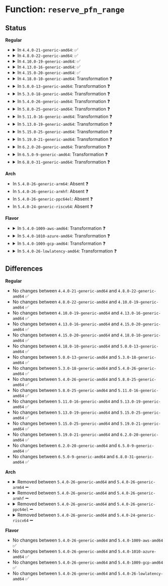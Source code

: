 # Function: <code>reserve_pfn_range</code>

## Status
<b>Regular</b>
<ul>
<li>
<details>
<summary>In <code>4.4.0-21-generic-amd64</code>: ✅</summary>

```c
int reserve_pfn_range(u64 paddr, long unsigned int size, pgprot_t * vma_prot, int strict_prot)
```

```json
{
  "name": "reserve_pfn_range",
  "collision_type": "Unique Static",
  "inline_type": "No",
  "funcs": [
    {
      "addr": 18446744071579305584,
      "name": "reserve_pfn_range",
      "external": false,
      "loc": "arch/x86/mm/pat.c:798",
      "file": "arch/x86/mm/pat.c",
      "inline": "seen, unknown",
      "caller_inline": [],
      "caller_func": [
        "arch/x86/mm/pat.c:track_pfn_copy",
        "arch/x86/mm/pat.c:track_pfn_remap"
      ]
    }
  ],
  "symbols": [
    {
      "addr": 18446744071579305584,
      "name": "reserve_pfn_range",
      "section": ".text",
      "bind": "STB_LOCAL",
      "size": 634
    }
  ]
}
```
</details>
</li>
<li>
<details>
<summary>In <code>4.8.0-22-generic-amd64</code>: ✅</summary>

```c
int reserve_pfn_range(u64 paddr, long unsigned int size, pgprot_t * vma_prot, int strict_prot)
```

```json
{
  "name": "reserve_pfn_range",
  "collision_type": "Unique Static",
  "inline_type": "No",
  "funcs": [
    {
      "addr": 18446744071579304960,
      "name": "reserve_pfn_range",
      "external": false,
      "loc": "arch/x86/mm/pat.c:820",
      "file": "arch/x86/mm/pat.c",
      "inline": "seen, unknown",
      "caller_inline": [],
      "caller_func": [
        "arch/x86/mm/pat.c:track_pfn_remap",
        "arch/x86/mm/pat.c:track_pfn_remap",
        "arch/x86/mm/pat.c:track_pfn_copy"
      ]
    }
  ],
  "symbols": [
    {
      "addr": 18446744071579304960,
      "name": "reserve_pfn_range",
      "section": ".text",
      "bind": "STB_LOCAL",
      "size": 621
    }
  ]
}
```
</details>
</li>
<li>
<details>
<summary>In <code>4.10.0-19-generic-amd64</code>: ✅</summary>

```c
int reserve_pfn_range(u64 paddr, long unsigned int size, pgprot_t * vma_prot, int strict_prot)
```

```json
{
  "name": "reserve_pfn_range",
  "collision_type": "Unique Static",
  "inline_type": "No",
  "funcs": [
    {
      "addr": 18446744071579320464,
      "name": "reserve_pfn_range",
      "external": false,
      "loc": "arch/x86/mm/pat.c:834",
      "file": "arch/x86/mm/pat.c",
      "inline": "seen, unknown",
      "caller_inline": [],
      "caller_func": [
        "arch/x86/mm/pat.c:track_pfn_remap",
        "arch/x86/mm/pat.c:track_pfn_remap",
        "arch/x86/mm/pat.c:track_pfn_copy"
      ]
    }
  ],
  "symbols": [
    {
      "addr": 18446744071579320464,
      "name": "reserve_pfn_range",
      "section": ".text",
      "bind": "STB_LOCAL",
      "size": 621
    }
  ]
}
```
</details>
</li>
<li>
<details>
<summary>In <code>4.13.0-16-generic-amd64</code>: ✅</summary>

```c
int reserve_pfn_range(u64 paddr, long unsigned int size, pgprot_t * vma_prot, int strict_prot)
```

```json
{
  "name": "reserve_pfn_range",
  "collision_type": "Unique Static",
  "inline_type": "No",
  "funcs": [
    {
      "addr": 18446744071579317776,
      "name": "reserve_pfn_range",
      "external": false,
      "loc": "arch/x86/mm/pat.c:831",
      "file": "arch/x86/mm/pat.c",
      "inline": "seen, unknown",
      "caller_inline": [],
      "caller_func": [
        "arch/x86/mm/pat.c:track_pfn_remap",
        "arch/x86/mm/pat.c:track_pfn_remap",
        "arch/x86/mm/pat.c:track_pfn_copy"
      ]
    }
  ],
  "symbols": [
    {
      "addr": 18446744071579317776,
      "name": "reserve_pfn_range",
      "section": ".text",
      "bind": "STB_LOCAL",
      "size": 616
    }
  ]
}
```
</details>
</li>
<li>
<details>
<summary>In <code>4.15.0-20-generic-amd64</code>: ✅</summary>

```c
int reserve_pfn_range(u64 paddr, long unsigned int size, pgprot_t * vma_prot, int strict_prot)
```

```json
{
  "name": "reserve_pfn_range",
  "collision_type": "Unique Static",
  "inline_type": "No",
  "funcs": [
    {
      "addr": 18446744071579340752,
      "name": "reserve_pfn_range",
      "external": false,
      "loc": "arch/x86/mm/pat.c:853",
      "file": "arch/x86/mm/pat.c",
      "inline": "seen, unknown",
      "caller_inline": [],
      "caller_func": [
        "arch/x86/mm/pat.c:track_pfn_remap",
        "arch/x86/mm/pat.c:track_pfn_remap",
        "arch/x86/mm/pat.c:track_pfn_copy"
      ]
    }
  ],
  "symbols": [
    {
      "addr": 18446744071579340752,
      "name": "reserve_pfn_range",
      "section": ".text",
      "bind": "STB_LOCAL",
      "size": 622
    }
  ]
}
```
</details>
</li>
<li>
<details>
<summary>In <code>4.18.0-10-generic-amd64</code>: Transformation ❓</summary>

```c
int reserve_pfn_range(u64 paddr, long unsigned int size, pgprot_t * vma_prot, int strict_prot)
```

```json
{
  "name": "reserve_pfn_range",
  "collision_type": "Unique Static",
  "inline_type": "No",
  "funcs": [
    {
      "addr": 0,
      "name": "reserve_pfn_range",
      "external": false,
      "loc": "arch/x86/mm/pat.c:869",
      "file": "arch/x86/mm/pat.c",
      "inline": "seen, unknown",
      "caller_inline": [],
      "caller_func": [
        "arch/x86/mm/pat.c:track_pfn_remap",
        "arch/x86/mm/pat.c:track_pfn_remap",
        "arch/x86/mm/pat.c:track_pfn_copy"
      ]
    }
  ],
  "symbols": [
    {
      "addr": 18446744071579351456,
      "name": "reserve_pfn_range",
      "section": ".text",
      "bind": "STB_LOCAL",
      "size": 422
    },
    {
      "addr": 18446744071579353206,
      "name": "reserve_pfn_range.cold.17",
      "section": ".text",
      "bind": "STB_LOCAL",
      "size": 255
    }
  ]
}
```
</details>
</li>
<li>
<details>
<summary>In <code>5.0.0-13-generic-amd64</code>: Transformation ❓</summary>

```c
int reserve_pfn_range(u64 paddr, long unsigned int size, pgprot_t * vma_prot, int strict_prot)
```

```json
{
  "name": "reserve_pfn_range",
  "collision_type": "Unique Static",
  "inline_type": "No",
  "funcs": [
    {
      "addr": 0,
      "name": "reserve_pfn_range",
      "external": false,
      "loc": "arch/x86/mm/pat.c:878",
      "file": "arch/x86/mm/pat.c",
      "inline": "seen, unknown",
      "caller_inline": [],
      "caller_func": [
        "arch/x86/mm/pat.c:track_pfn_remap",
        "arch/x86/mm/pat.c:track_pfn_remap",
        "arch/x86/mm/pat.c:track_pfn_copy"
      ]
    }
  ],
  "symbols": [
    {
      "addr": 18446744071579378448,
      "name": "reserve_pfn_range",
      "section": ".text",
      "bind": "STB_LOCAL",
      "size": 422
    },
    {
      "addr": 18446744071579380198,
      "name": "reserve_pfn_range.cold.16",
      "section": ".text",
      "bind": "STB_LOCAL",
      "size": 255
    }
  ]
}
```
</details>
</li>
<li>
<details>
<summary>In <code>5.3.0-18-generic-amd64</code>: Transformation ❓</summary>

```c
int reserve_pfn_range(u64 paddr, long unsigned int size, pgprot_t * vma_prot, int strict_prot)
```

```json
{
  "name": "reserve_pfn_range",
  "collision_type": "Unique Static",
  "inline_type": "No",
  "funcs": [
    {
      "addr": 0,
      "name": "reserve_pfn_range",
      "external": false,
      "loc": "arch/x86/mm/pat.c:879",
      "file": "arch/x86/mm/pat.c",
      "inline": "seen, unknown",
      "caller_inline": [],
      "caller_func": [
        "arch/x86/mm/pat.c:track_pfn_remap",
        "arch/x86/mm/pat.c:track_pfn_remap",
        "arch/x86/mm/pat.c:track_pfn_copy"
      ]
    }
  ],
  "symbols": [
    {
      "addr": 18446744071579393936,
      "name": "reserve_pfn_range",
      "section": ".text",
      "bind": "STB_LOCAL",
      "size": 418
    },
    {
      "addr": 18446744071579395621,
      "name": "reserve_pfn_range.cold",
      "section": ".text",
      "bind": "STB_LOCAL",
      "size": 253
    }
  ]
}
```
</details>
</li>
<li>
<details>
<summary>In <code>5.4.0-26-generic-amd64</code>: Transformation ❓</summary>

```c
int reserve_pfn_range(u64 paddr, long unsigned int size, pgprot_t * vma_prot, int strict_prot)
```

```json
{
  "name": "reserve_pfn_range",
  "collision_type": "Unique Static",
  "inline_type": "No",
  "funcs": [
    {
      "addr": 0,
      "name": "reserve_pfn_range",
      "external": false,
      "loc": "arch/x86/mm/pat.c:879",
      "file": "arch/x86/mm/pat.c",
      "inline": "seen, unknown",
      "caller_inline": [],
      "caller_func": [
        "arch/x86/mm/pat.c:track_pfn_remap",
        "arch/x86/mm/pat.c:track_pfn_remap",
        "arch/x86/mm/pat.c:track_pfn_copy"
      ]
    }
  ],
  "symbols": [
    {
      "addr": 18446744071579397248,
      "name": "reserve_pfn_range",
      "section": ".text",
      "bind": "STB_LOCAL",
      "size": 418
    },
    {
      "addr": 18446744071579398933,
      "name": "reserve_pfn_range.cold",
      "section": ".text",
      "bind": "STB_LOCAL",
      "size": 253
    }
  ]
}
```
</details>
</li>
<li>
<details>
<summary>In <code>5.8.0-25-generic-amd64</code>: Transformation ❓</summary>

```c
int reserve_pfn_range(u64 paddr, long unsigned int size, pgprot_t * vma_prot, int strict_prot)
```

```json
{
  "name": "reserve_pfn_range",
  "collision_type": "Unique Static",
  "inline_type": "No",
  "funcs": [
    {
      "addr": 0,
      "name": "reserve_pfn_range",
      "external": false,
      "loc": "arch/x86/mm/pat/memtype.c:906",
      "file": "arch/x86/mm/pat/memtype.c",
      "inline": "seen, unknown",
      "caller_inline": [],
      "caller_func": [
        "arch/x86/mm/pat/memtype.c:track_pfn_remap",
        "arch/x86/mm/pat/memtype.c:track_pfn_remap",
        "arch/x86/mm/pat/memtype.c:track_pfn_copy"
      ]
    }
  ],
  "symbols": [
    {
      "addr": 18446744071579435936,
      "name": "reserve_pfn_range",
      "section": ".text",
      "bind": "STB_LOCAL",
      "size": 378
    },
    {
      "addr": 18446744071579437574,
      "name": "reserve_pfn_range.cold",
      "section": ".text",
      "bind": "STB_LOCAL",
      "size": 245
    }
  ]
}
```
</details>
</li>
<li>
<details>
<summary>In <code>5.11.0-16-generic-amd64</code>: Transformation ❓</summary>

```c
int reserve_pfn_range(u64 paddr, long unsigned int size, pgprot_t * vma_prot, int strict_prot)
```

```json
{
  "name": "reserve_pfn_range",
  "collision_type": "Unique Static",
  "inline_type": "No",
  "funcs": [
    {
      "addr": 0,
      "name": "reserve_pfn_range",
      "external": false,
      "loc": "arch/x86/mm/pat/memtype.c:906",
      "file": "arch/x86/mm/pat/memtype.c",
      "inline": "seen, unknown",
      "caller_inline": [],
      "caller_func": [
        "arch/x86/mm/pat/memtype.c:track_pfn_remap",
        "arch/x86/mm/pat/memtype.c:track_pfn_remap",
        "arch/x86/mm/pat/memtype.c:track_pfn_copy"
      ]
    }
  ],
  "symbols": [
    {
      "addr": 18446744071579435168,
      "name": "reserve_pfn_range",
      "section": ".text",
      "bind": "STB_LOCAL",
      "size": 378
    },
    {
      "addr": 18446744071591271171,
      "name": "reserve_pfn_range.cold",
      "section": ".text",
      "bind": "STB_LOCAL",
      "size": 245
    }
  ]
}
```
</details>
</li>
<li>
<details>
<summary>In <code>5.13.0-19-generic-amd64</code>: Transformation ❓</summary>

```c
int reserve_pfn_range(u64 paddr, long unsigned int size, pgprot_t * vma_prot, int strict_prot)
```

```json
{
  "name": "reserve_pfn_range",
  "collision_type": "Unique Static",
  "inline_type": "No",
  "funcs": [
    {
      "addr": 0,
      "name": "reserve_pfn_range",
      "external": false,
      "loc": "arch/x86/mm/pat/memtype.c:908",
      "file": "arch/x86/mm/pat/memtype.c",
      "inline": "seen, unknown",
      "caller_inline": [],
      "caller_func": [
        "arch/x86/mm/pat/memtype.c:track_pfn_remap",
        "arch/x86/mm/pat/memtype.c:track_pfn_remap",
        "arch/x86/mm/pat/memtype.c:track_pfn_copy"
      ]
    }
  ],
  "symbols": [
    {
      "addr": 18446744071579438096,
      "name": "reserve_pfn_range",
      "section": ".text",
      "bind": "STB_LOCAL",
      "size": 379
    },
    {
      "addr": 18446744071591213927,
      "name": "reserve_pfn_range.cold",
      "section": ".text",
      "bind": "STB_LOCAL",
      "size": 245
    }
  ]
}
```
</details>
</li>
<li>
<details>
<summary>In <code>5.15.0-25-generic-amd64</code>: Transformation ❓</summary>

```c
int reserve_pfn_range(u64 paddr, long unsigned int size, pgprot_t * vma_prot, int strict_prot)
```

```json
{
  "name": "reserve_pfn_range",
  "collision_type": "Unique Static",
  "inline_type": "No",
  "funcs": [
    {
      "addr": 0,
      "name": "reserve_pfn_range",
      "external": false,
      "loc": "arch/x86/mm/pat/memtype.c:913",
      "file": "arch/x86/mm/pat/memtype.c",
      "inline": "seen, unknown",
      "caller_inline": [],
      "caller_func": [
        "arch/x86/mm/pat/memtype.c:track_pfn_remap",
        "arch/x86/mm/pat/memtype.c:track_pfn_remap",
        "arch/x86/mm/pat/memtype.c:track_pfn_copy"
      ]
    }
  ],
  "symbols": [
    {
      "addr": 18446744071579502416,
      "name": "reserve_pfn_range",
      "section": ".text",
      "bind": "STB_LOCAL",
      "size": 402
    },
    {
      "addr": 18446744071592089408,
      "name": "reserve_pfn_range.cold",
      "section": ".text",
      "bind": "STB_LOCAL",
      "size": 255
    }
  ]
}
```
</details>
</li>
<li>
<details>
<summary>In <code>5.19.0-21-generic-amd64</code>: Transformation ❓</summary>

```c
int reserve_pfn_range(u64 paddr, long unsigned int size, pgprot_t * vma_prot, int strict_prot)
```

```json
{
  "name": "reserve_pfn_range",
  "collision_type": "Unique Static",
  "inline_type": "No",
  "funcs": [
    {
      "addr": 0,
      "name": "reserve_pfn_range",
      "external": false,
      "loc": "arch/x86/mm/pat/memtype.c:921",
      "file": "arch/x86/mm/pat/memtype.c",
      "inline": "seen, unknown",
      "caller_inline": [],
      "caller_func": [
        "arch/x86/mm/pat/memtype.c:track_pfn_remap",
        "arch/x86/mm/pat/memtype.c:track_pfn_remap",
        "arch/x86/mm/pat/memtype.c:track_pfn_copy"
      ]
    }
  ],
  "symbols": [
    {
      "addr": 18446744071579584224,
      "name": "reserve_pfn_range",
      "section": ".text",
      "bind": "STB_LOCAL",
      "size": 423
    },
    {
      "addr": 18446744071593856359,
      "name": "reserve_pfn_range.cold",
      "section": ".text",
      "bind": "STB_LOCAL",
      "size": 248
    }
  ]
}
```
</details>
</li>
<li>
<details>
<summary>In <code>6.2.0-20-generic-amd64</code>: Transformation ❓</summary>

```c
int reserve_pfn_range(u64 paddr, long unsigned int size, pgprot_t * vma_prot, int strict_prot)
```

```json
{
  "name": "reserve_pfn_range",
  "collision_type": "Unique Static",
  "inline_type": "No",
  "funcs": [
    {
      "addr": 0,
      "name": "reserve_pfn_range",
      "external": false,
      "loc": "arch/x86/mm/pat/memtype.c:874",
      "file": "arch/x86/mm/pat/memtype.c",
      "inline": "seen, unknown",
      "caller_inline": [],
      "caller_func": [
        "arch/x86/mm/pat/memtype.c:track_pfn_remap",
        "arch/x86/mm/pat/memtype.c:track_pfn_remap",
        "arch/x86/mm/pat/memtype.c:track_pfn_copy"
      ]
    }
  ],
  "symbols": [
    {
      "addr": 18446744071579694000,
      "name": "reserve_pfn_range",
      "section": ".text",
      "bind": "STB_LOCAL",
      "size": 633
    },
    {
      "addr": 18446744071595970373,
      "name": "reserve_pfn_range.cold",
      "section": ".text",
      "bind": "STB_LOCAL",
      "size": 21
    }
  ]
}
```
</details>
</li>
<li>
<details>
<summary>In <code>6.5.0-9-generic-amd64</code>: Transformation ❓</summary>

```c
int reserve_pfn_range(u64 paddr, long unsigned int size, pgprot_t * vma_prot, int strict_prot)
```

```json
{
  "name": "reserve_pfn_range",
  "collision_type": "Unique Static",
  "inline_type": "No",
  "funcs": [
    {
      "addr": 0,
      "name": "reserve_pfn_range",
      "external": false,
      "loc": "arch/x86/mm/pat/memtype.c:874",
      "file": "arch/x86/mm/pat/memtype.c",
      "inline": "seen, unknown",
      "caller_inline": [],
      "caller_func": [
        "arch/x86/mm/pat/memtype.c:track_pfn_remap",
        "arch/x86/mm/pat/memtype.c:track_pfn_remap",
        "arch/x86/mm/pat/memtype.c:track_pfn_copy"
      ]
    }
  ],
  "symbols": [
    {
      "addr": 18446744071579707744,
      "name": "reserve_pfn_range",
      "section": ".text",
      "bind": "STB_LOCAL",
      "size": 643
    },
    {
      "addr": 18446744071596487956,
      "name": "reserve_pfn_range.cold",
      "section": ".text",
      "bind": "STB_LOCAL",
      "size": 21
    }
  ]
}
```
</details>
</li>
<li>
<details>
<summary>In <code>6.8.0-31-generic-amd64</code>: Transformation ❓</summary>

```c
int reserve_pfn_range(u64 paddr, long unsigned int size, pgprot_t * vma_prot, int strict_prot)
```

```json
{
  "name": "reserve_pfn_range",
  "collision_type": "Unique Static",
  "inline_type": "No",
  "funcs": [
    {
      "addr": 0,
      "name": "reserve_pfn_range",
      "external": false,
      "loc": "arch/x86/mm/pat/memtype.c:874",
      "file": "arch/x86/mm/pat/memtype.c",
      "inline": "seen, unknown",
      "caller_inline": [],
      "caller_func": [
        "arch/x86/mm/pat/memtype.c:track_pfn_remap",
        "arch/x86/mm/pat/memtype.c:track_pfn_remap",
        "arch/x86/mm/pat/memtype.c:track_pfn_copy"
      ]
    }
  ],
  "symbols": [
    {
      "addr": 18446744071579742448,
      "name": "reserve_pfn_range",
      "section": ".text",
      "bind": "STB_LOCAL",
      "size": 643
    },
    {
      "addr": 18446744071597384578,
      "name": "reserve_pfn_range.cold",
      "section": ".text",
      "bind": "STB_LOCAL",
      "size": 21
    }
  ]
}
```
</details>
</li>
</ul>
<b>Arch</b>
<ul>
<li>
In <code>5.4.0-26-generic-arm64</code>: Absent ❓
</li>
<li>
In <code>5.4.0-26-generic-armhf</code>: Absent ❓
</li>
<li>
In <code>5.4.0-26-generic-ppc64el</code>: Absent ❓
</li>
<li>
In <code>5.4.0-24-generic-riscv64</code>: Absent ❓
</li>
</ul>
<b>Flavor</b>
<ul>
<li>
<details>
<summary>In <code>5.4.0-1009-aws-amd64</code>: Transformation ❓</summary>

```c
int reserve_pfn_range(u64 paddr, long unsigned int size, pgprot_t * vma_prot, int strict_prot)
```

```json
{
  "name": "reserve_pfn_range",
  "collision_type": "Unique Static",
  "inline_type": "No",
  "funcs": [
    {
      "addr": 0,
      "name": "reserve_pfn_range",
      "external": false,
      "loc": "arch/x86/mm/pat.c:879",
      "file": "arch/x86/mm/pat.c",
      "inline": "seen, unknown",
      "caller_inline": [],
      "caller_func": [
        "arch/x86/mm/pat.c:track_pfn_remap",
        "arch/x86/mm/pat.c:track_pfn_remap",
        "arch/x86/mm/pat.c:track_pfn_copy"
      ]
    }
  ],
  "symbols": [
    {
      "addr": 18446744071579393152,
      "name": "reserve_pfn_range",
      "section": ".text",
      "bind": "STB_LOCAL",
      "size": 418
    },
    {
      "addr": 18446744071579394837,
      "name": "reserve_pfn_range.cold",
      "section": ".text",
      "bind": "STB_LOCAL",
      "size": 253
    }
  ]
}
```
</details>
</li>
<li>
<details>
<summary>In <code>5.4.0-1010-azure-amd64</code>: Transformation ❓</summary>

```c
int reserve_pfn_range(u64 paddr, long unsigned int size, pgprot_t * vma_prot, int strict_prot)
```

```json
{
  "name": "reserve_pfn_range",
  "collision_type": "Unique Static",
  "inline_type": "No",
  "funcs": [
    {
      "addr": 0,
      "name": "reserve_pfn_range",
      "external": false,
      "loc": "arch/x86/mm/pat.c:879",
      "file": "arch/x86/mm/pat.c",
      "inline": "seen, unknown",
      "caller_inline": [],
      "caller_func": [
        "arch/x86/mm/pat.c:track_pfn_remap",
        "arch/x86/mm/pat.c:track_pfn_remap",
        "arch/x86/mm/pat.c:track_pfn_copy"
      ]
    }
  ],
  "symbols": [
    {
      "addr": 18446744071579322880,
      "name": "reserve_pfn_range",
      "section": ".text",
      "bind": "STB_LOCAL",
      "size": 418
    },
    {
      "addr": 18446744071579324565,
      "name": "reserve_pfn_range.cold",
      "section": ".text",
      "bind": "STB_LOCAL",
      "size": 253
    }
  ]
}
```
</details>
</li>
<li>
<details>
<summary>In <code>5.4.0-1009-gcp-amd64</code>: Transformation ❓</summary>

```c
int reserve_pfn_range(u64 paddr, long unsigned int size, pgprot_t * vma_prot, int strict_prot)
```

```json
{
  "name": "reserve_pfn_range",
  "collision_type": "Unique Static",
  "inline_type": "No",
  "funcs": [
    {
      "addr": 0,
      "name": "reserve_pfn_range",
      "external": false,
      "loc": "arch/x86/mm/pat.c:879",
      "file": "arch/x86/mm/pat.c",
      "inline": "seen, unknown",
      "caller_inline": [],
      "caller_func": [
        "arch/x86/mm/pat.c:track_pfn_remap",
        "arch/x86/mm/pat.c:track_pfn_remap",
        "arch/x86/mm/pat.c:track_pfn_copy"
      ]
    }
  ],
  "symbols": [
    {
      "addr": 18446744071579393072,
      "name": "reserve_pfn_range",
      "section": ".text",
      "bind": "STB_LOCAL",
      "size": 418
    },
    {
      "addr": 18446744071579394757,
      "name": "reserve_pfn_range.cold",
      "section": ".text",
      "bind": "STB_LOCAL",
      "size": 253
    }
  ]
}
```
</details>
</li>
<li>
<details>
<summary>In <code>5.4.0-26-lowlatency-amd64</code>: Transformation ❓</summary>

```c
int reserve_pfn_range(u64 paddr, long unsigned int size, pgprot_t * vma_prot, int strict_prot)
```

```json
{
  "name": "reserve_pfn_range",
  "collision_type": "Unique Static",
  "inline_type": "No",
  "funcs": [
    {
      "addr": 0,
      "name": "reserve_pfn_range",
      "external": false,
      "loc": "arch/x86/mm/pat.c:879",
      "file": "arch/x86/mm/pat.c",
      "inline": "seen, unknown",
      "caller_inline": [],
      "caller_func": [
        "arch/x86/mm/pat.c:track_pfn_remap",
        "arch/x86/mm/pat.c:track_pfn_remap",
        "arch/x86/mm/pat.c:track_pfn_copy"
      ]
    }
  ],
  "symbols": [
    {
      "addr": 18446744071579401600,
      "name": "reserve_pfn_range",
      "section": ".text",
      "bind": "STB_LOCAL",
      "size": 418
    },
    {
      "addr": 18446744071579403282,
      "name": "reserve_pfn_range.cold",
      "section": ".text",
      "bind": "STB_LOCAL",
      "size": 253
    }
  ]
}
```
</details>
</li>
</ul>

## Differences
<b>Regular</b>
<ul>
<li>
No changes between <code>4.4.0-21-generic-amd64</code> and <code>4.8.0-22-generic-amd64</code> ✅
</li>
<li>
No changes between <code>4.8.0-22-generic-amd64</code> and <code>4.10.0-19-generic-amd64</code> ✅
</li>
<li>
No changes between <code>4.10.0-19-generic-amd64</code> and <code>4.13.0-16-generic-amd64</code> ✅
</li>
<li>
No changes between <code>4.13.0-16-generic-amd64</code> and <code>4.15.0-20-generic-amd64</code> ✅
</li>
<li>
No changes between <code>4.15.0-20-generic-amd64</code> and <code>4.18.0-10-generic-amd64</code> ✅
</li>
<li>
No changes between <code>4.18.0-10-generic-amd64</code> and <code>5.0.0-13-generic-amd64</code> ✅
</li>
<li>
No changes between <code>5.0.0-13-generic-amd64</code> and <code>5.3.0-18-generic-amd64</code> ✅
</li>
<li>
No changes between <code>5.3.0-18-generic-amd64</code> and <code>5.4.0-26-generic-amd64</code> ✅
</li>
<li>
No changes between <code>5.4.0-26-generic-amd64</code> and <code>5.8.0-25-generic-amd64</code> ✅
</li>
<li>
No changes between <code>5.8.0-25-generic-amd64</code> and <code>5.11.0-16-generic-amd64</code> ✅
</li>
<li>
No changes between <code>5.11.0-16-generic-amd64</code> and <code>5.13.0-19-generic-amd64</code> ✅
</li>
<li>
No changes between <code>5.13.0-19-generic-amd64</code> and <code>5.15.0-25-generic-amd64</code> ✅
</li>
<li>
No changes between <code>5.15.0-25-generic-amd64</code> and <code>5.19.0-21-generic-amd64</code> ✅
</li>
<li>
No changes between <code>5.19.0-21-generic-amd64</code> and <code>6.2.0-20-generic-amd64</code> ✅
</li>
<li>
No changes between <code>6.2.0-20-generic-amd64</code> and <code>6.5.0-9-generic-amd64</code> ✅
</li>
<li>
No changes between <code>6.5.0-9-generic-amd64</code> and <code>6.8.0-31-generic-amd64</code> ✅
</li>
</ul>
<b>Arch</b>
<ul>
<li>
<details>
<summary>Removed between <code>5.4.0-26-generic-amd64</code> and <code>5.4.0-26-generic-arm64</code> ➖</summary>

```c
int reserve_pfn_range(u64 paddr, long unsigned int size, pgprot_t * vma_prot, int strict_prot)
```
</details>
</li>
<li>
<details>
<summary>Removed between <code>5.4.0-26-generic-amd64</code> and <code>5.4.0-26-generic-armhf</code> ➖</summary>

```c
int reserve_pfn_range(u64 paddr, long unsigned int size, pgprot_t * vma_prot, int strict_prot)
```
</details>
</li>
<li>
<details>
<summary>Removed between <code>5.4.0-26-generic-amd64</code> and <code>5.4.0-26-generic-ppc64el</code> ➖</summary>

```c
int reserve_pfn_range(u64 paddr, long unsigned int size, pgprot_t * vma_prot, int strict_prot)
```
</details>
</li>
<li>
<details>
<summary>Removed between <code>5.4.0-26-generic-amd64</code> and <code>5.4.0-24-generic-riscv64</code> ➖</summary>

```c
int reserve_pfn_range(u64 paddr, long unsigned int size, pgprot_t * vma_prot, int strict_prot)
```
</details>
</li>
</ul>
<b>Flavor</b>
<ul>
<li>
No changes between <code>5.4.0-26-generic-amd64</code> and <code>5.4.0-1009-aws-amd64</code> ✅
</li>
<li>
No changes between <code>5.4.0-26-generic-amd64</code> and <code>5.4.0-1010-azure-amd64</code> ✅
</li>
<li>
No changes between <code>5.4.0-26-generic-amd64</code> and <code>5.4.0-1009-gcp-amd64</code> ✅
</li>
<li>
No changes between <code>5.4.0-26-generic-amd64</code> and <code>5.4.0-26-lowlatency-amd64</code> ✅
</li>
</ul>
